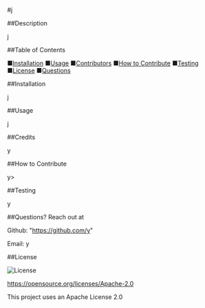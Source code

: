 #j  
    
##Description

j
  
##Table of Contents 

■[Installation](#installation) ■[Usage](/README.md/#usage) ■[Contributors](#credits) ■[How to Contribute](#how-to-Contribute) ■[Testing](#testing) ■[License](#license) ■[Questions](#questions?-reach-out-at)

##Installation

j

##Usage 

j

##Credits 

y

##How to Contribute 

y>

##Testing 

y

##Questions? Reach out at 

Github: "https://github.com/y"

Email: y
  
##License

![License](https://img.shields.io/badge/License-Apache_2.0-blue.svg)

https://opensource.org/licenses/Apache-2.0

This project uses an Apache License 2.0
